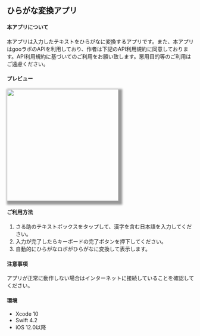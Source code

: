 ## ひらがな変換アプリ

#### 本アプリについて
本アプリは入力したテキストをひらがなに変換するアプリです。また、本アプリはgooラボのAPIを利用しており、作者は下記のAPI利用規約に同意しております。API利用規約に基づいてのご利用をお願い致します。悪用目的等のご利用はご遠慮ください。

#### プレビュー
<img src="https://user-images.githubusercontent.com/25097806/57583250-89e2ac00-7509-11e9-9352-380885e828f8.gif" width="300px" style="box-shadow: 5px 5px 5px 5px rgba(0,0,0,0.4)">


#### ご利用方法
1. さる助のテキストボックスをタップして、漢字を含む日本語を入力してください。
1. 入力が完了したらキーボードの完了ボタンを押下してください。
1. 自動的にひらがなロボがひらがなに変換して表示します。

#### 注意事項
アプリが正常に動作しない場合はインターネットに接続していることを確認してください。

#### 環境
- Xcode 10
- Swift 4.2
- iOS 12.0以降
